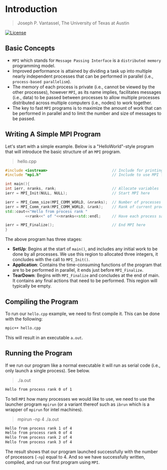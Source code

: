 # Introduction

> Joseph P. Vantassel, The University of Texas at Austin

[![License](https://img.shields.io/badge/license-CC--By--SA--4.0-brightgreen.svg)](https://github.com/jpvantassel/parallel-course/blob/master/LICENSE.md)

## Basic Concepts

- `MPI` which stands for `Message Passing Interface` is a
`distributed memory` programming model.
- Improved performance is attained by dividing a task up into
multiple nearly independent processes that can be performed in parallel
(i.e., `process-based parallelism`).
- The memory of each process is private (i.e., cannot be viewed by the
other processes), however `MPI`, as its name implies, facilitates messages
(i.e., data) to be passed between processes to allow multiple processes
distributed across multiple computers (i.e., nodes) to work together.
- The key to fast `MPI` programs is to maximize the amount of work that
can be performed in parallel and to limit the number and size of
messages to be passed.

## Writing A Simple MPI Program

Let's start with a simple example. Below is a "HelloWorld"-style program that
will introduce the basic structure of an `MPI` program.

> hello.cpp

```cpp
#include <iostream>                             // Include for printing
#include "mpi.h"                                // Include to use MPI functions

int main(){
int ierr, nranks, rank;                         // Allocate variables
ierr = MPI_Init(NULL, NULL);                    // Start MPI here

ierr = MPI_Comm_size(MPI_COMM_WORLD, &nranks);  // Number of processes
ierr = MPI_Comm_rank(MPI_COMM_WORLD, &rank);    // Rank of current process
std::cout<<"Hello from process rank "
         <<rank<<" of "<<nranks<<std::endl;     // Have each process say hello

ierr = MPI_Finalize();                          // End MPI here
}
```

The above program has three stages:

- __SetUp__: Begins at the start of `main()`, and includes any initial
work to be done by all processes. We use this region to allocated three
integers, it concludes with the call to `MPI_Init()`.
- __Application__: Contains the time-consuming functions of the program that
are to be performed in parallel, it ends just before `MPI_Finalize`.
- __TearDown__: Begins with `MPI_Finalize` and concludes at the end of main. It
contains any final actions that need to be performed. This region will typically
be empty.

## Compiling the Program

To run our `hello.cpp` example, we need to first compile it. This can be
done with the following:

```bash
mpic++ hello.cpp
```

This will result in an executable `a.out`.

## Running the Program

If we run our program like a normal executable it will run as serial code
(i.e., only launch a single process). See below.

> ./a.out

```bash
Hello from process rank 0 of 1
```

To tell `MPI` how many processes we would like to use, we need to use
the launcher program `mpirun` (or a variant thereof such as `ibrun` which is
a wrapper of `mpirun` for intel machines).

> mpirun -np 4 ./a.out

```bash
Hello from process rank 1 of 4
Hello from process rank 0 of 4
Hello from process rank 2 of 4
Hello from process rank 3 of 4
```

The result shows that our program launched successfully with the number of
processors (`-np`) equal to 4. And so we have successfully written, compiled,
and run our first program using `MPI`.
